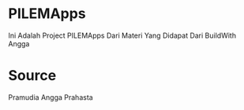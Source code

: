# PILEMApps
Ini Adalah Project PILEMApps Dari Materi Yang Didapat Dari BuildWith Angga

# Source
Pramudia Angga Prahasta
